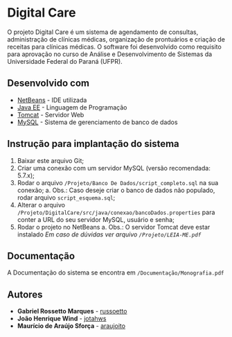 # Digital Care

O projeto Digital Care é um sistema de agendamento de consultas, administração de clínicas médicas, organização de prontuários e criação de receitas para clínicas médicas.
O software foi desenvolvido como requisito para aprovação no curso de Análise e Desenvolvimento de Sistemas da Universidade Federal do Paraná (UFPR).

## Desenvolvido com

* [NetBeans](https://netbeans.org/downloads/) - IDE utilizada
* [Java EE](http://www.oracle.com/technetwork/java/javaee/overview/index.html) - Linguagem de Programação
* [Tomcat](http://tomcat.apache.org) - Servidor Web
* [MySQL](https://www.mysql.com) - Sistema de gerenciamento de banco de dados

## Instrução para implantação do sistema

1. Baixar este arquivo Git;
1. Criar uma conexão com um servidor MySQL (versão recomendada: 5.7.x);
1. Rodar o arquivo `/Projeto/Banco De Dados/script_completo.sql` na sua conexão;
    a. Obs.: Caso deseje criar o banco de dados não populado, rodar arquivo `script_esquema.sql`;
1. Alterar o arquivo `/Projeto/DigitalCare/src/java/conexao/bancoDados.properties` para conter a URL do seu servidor MySQL, usuário e senha;
1. Rodar o projeto no NetBeans
    a. Obs.: O servidor Tomcat deve estar instalado
*Em caso de dúvidas ver arquivo `/Projeto/LEIA-ME.pdf`*

## Documentação

A Documentação do sistema se encontra em `/Documentação/Monografia.pdf`

## Autores

* **Gabriel Rossetto Marques** - [russoetto](https://github.com/russoetto)
* **João Henrique Wind** - [jotahws](https://github.com/jotahws)
* **Maurício de Araújo Sforça** - [araujoito](https://github.com/araujoito)
